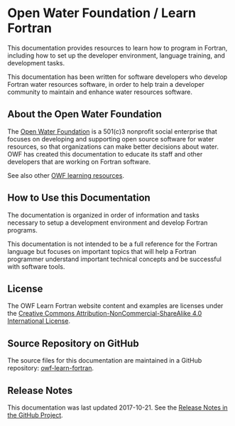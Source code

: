 # Open Water Foundation / Learn Fortran #

This documentation provides resources to learn how to program in Fortran,
including how to set up the developer environment, language training, and development tasks.

This documentation has been written for software developers who develop Fortran water resources software,
in order to help train a developer community to maintain and enhance water resources software.

## About the Open Water Foundation ##

The [Open Water Foundation](https://openwaterfoundation.org) is a 501(c)3 nonprofit social enterprise that focuses
on developing and supporting open source software for water resources, so that organizations can make better decisions about water.
OWF has created this documentation to educate its staff and other developers that are working on Fortran software.

See also other [OWF learning resources](https://learn.openwaterfoundation.org).

## How to Use this Documentation ##

The documentation is organized in order of information and tasks necessary to setup a development environment and
develop Fortran programs.

This documentation is not intended to be a full reference for the Fortran language but focuses on important topics that
will help a Fortran programmer understand important technical concepts and be successful with software tools.

## License ##

The OWF Learn Fortran website content and examples are licenses under the
[Creative Commons Attribution-NonCommercial-ShareAlike 4.0 International License](https://creativecommons.org/licenses/by-nc-sa/4.0).

## Source Repository on GitHub ##

The source files for this documentation are maintained in a GitHub repository:  [owf-learn-fortran](https://github.com/OpenWaterFoundation/owf-learn-fortran).

## Release Notes ##

This documentation was last updated 2017-10-21.
See the [Release Notes in the GitHub Project](https://github.com/OpenWaterFoundation/owf-learn-fortran#release-notes).
